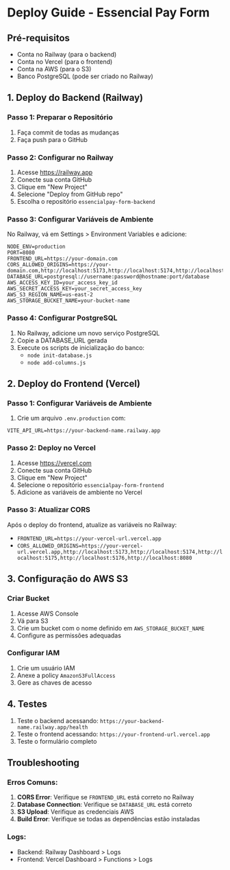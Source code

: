 # Deploy Guide - Essencial Pay Form

## Pré-requisitos
- Conta no Railway (para o backend)
- Conta no Vercel (para o frontend)
- Conta na AWS (para o S3)
- Banco PostgreSQL (pode ser criado no Railway)

## 1. Deploy do Backend (Railway)

### Passo 1: Preparar o Repositório
1. Faça commit de todas as mudanças
2. Faça push para o GitHub

### Passo 2: Configurar no Railway
1. Acesse https://railway.app
2. Conecte sua conta GitHub
3. Clique em "New Project"
4. Selecione "Deploy from GitHub repo"
5. Escolha o repositório `essencialpay-form-backend`

### Passo 3: Configurar Variáveis de Ambiente
No Railway, vá em Settings > Environment Variables e adicione:

```
NODE_ENV=production
PORT=8080
FRONTEND_URL=https://your-domain.com
CORS_ALLOWED_ORIGINS=https://your-domain.com,http://localhost:5173,http://localhost:5174,http://localhost:5175,http://localhost:5176,http://localhost:8080
DATABASE_URL=postgresql://username:password@hostname:port/database
AWS_ACCESS_KEY_ID=your_access_key_id
AWS_SECRET_ACCESS_KEY=your_secret_access_key
AWS_S3_REGION_NAME=us-east-2
AWS_STORAGE_BUCKET_NAME=your-bucket-name
```

### Passo 4: Configurar PostgreSQL
1. No Railway, adicione um novo serviço PostgreSQL
2. Copie a DATABASE_URL gerada
3. Execute os scripts de inicialização do banco:
   - `node init-database.js`
   - `node add-columns.js`

## 2. Deploy do Frontend (Vercel)

### Passo 1: Configurar Variáveis de Ambiente
1. Crie um arquivo `.env.production` com:
```
VITE_API_URL=https://your-backend-name.railway.app
```

### Passo 2: Deploy no Vercel
1. Acesse https://vercel.com
2. Conecte sua conta GitHub
3. Clique em "New Project"
4. Selecione o repositório `essencialpay-form-frontend`
5. Adicione as variáveis de ambiente no Vercel

### Passo 3: Atualizar CORS
Após o deploy do frontend, atualize as variáveis no Railway:
- `FRONTEND_URL=https://your-vercel-url.vercel.app`
- `CORS_ALLOWED_ORIGINS=https://your-vercel-url.vercel.app,http://localhost:5173,http://localhost:5174,http://localhost:5175,http://localhost:5176,http://localhost:8080`

## 3. Configuração do AWS S3

### Criar Bucket
1. Acesse AWS Console
2. Vá para S3
3. Crie um bucket com o nome definido em `AWS_STORAGE_BUCKET_NAME`
4. Configure as permissões adequadas

### Configurar IAM
1. Crie um usuário IAM
2. Anexe a policy `AmazonS3FullAccess`
3. Gere as chaves de acesso

## 4. Testes

1. Teste o backend acessando: `https://your-backend-name.railway.app/health`
2. Teste o frontend acessando: `https://your-frontend-url.vercel.app`
3. Teste o formulário completo

## Troubleshooting

### Erros Comuns:
1. **CORS Error**: Verifique se `FRONTEND_URL` está correto no Railway
2. **Database Connection**: Verifique se `DATABASE_URL` está correto
3. **S3 Upload**: Verifique as credenciais AWS
4. **Build Error**: Verifique se todas as dependências estão instaladas

### Logs:
- Backend: Railway Dashboard > Logs
- Frontend: Vercel Dashboard > Functions > Logs
